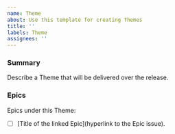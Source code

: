 ```yaml
---
name: Theme
about: Use this template for creating Themes
title: ''
labels: Theme
assignees: ''
---
```


<!--This is  a template - feel free to delete any and all of it and replace as appropriate-->

### Summary

Describe a Theme that will be delivered over the release.


<!--We will include a markdown list of all Epics under this Theme-->

### Epics

Epics under this Theme:

- [ ] [Title of the linked Epic](hyperlink to the Epic issue).
